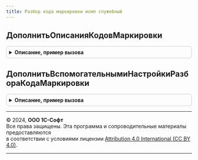 ```yaml
---
title: Разбор кода маркировки исмп служебный
---
```



## ДополнитьОписанияКодовМаркировки
<details style="margin: 1em 0; padding: 0.5em; border: 1px solid #ccc; border-radius: 6px;">

<summary style="font-weight: bold; cursor: pointer;">Описание, пример вызова</summary>

```bsl

Процедура ДополнитьОписанияКодовМаркировки(ДанныеОписанийКодаМаркировки, ВидПродукции, ДанныеОбщегоМодуля) Экспорт
```

Пример вызова
```bsl
РазборКодаМаркировкиИСМПСлужебный.ДополнитьОписанияКодовМаркировки(ДанныеОписанийКодаМаркировки, ВидПродукции, ДанныеОбщегоМодуля) 
```
</details>

## ДополнитьВспомогательнымиНастройкиРазбораКодаМаркировки
<details style="margin: 1em 0; padding: 0.5em; border: 1px solid #ccc; border-radius: 6px;">

<summary style="font-weight: bold; cursor: pointer;">Описание, пример вызова</summary>

```bsl

Процедура ДополнитьВспомогательнымиНастройкиРазбораКодаМаркировки(НастройкиРазбораКодаМаркировки, ВидПродукции, МодулиВыбраннойПодсистемы) Экспорт
```

Пример вызова
```bsl
РазборКодаМаркировкиИСМПСлужебный.ДополнитьВспомогательнымиНастройкиРазбораКодаМаркировки(НастройкиРазбораКодаМаркировки, ВидПродукции, МодулиВыбраннойПодсистемы) 
```
</details>

---

© 2024, **ООО 1С-Софт**  
Все права защищены. Эта программа и сопроводительные материалы предоставляются  
в соответствии с условиями лицензии [Attribution 4.0 International (CC BY 4.0)](https://creativecommons.org/licenses/by/4.0/legalcode).

---
